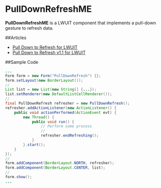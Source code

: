 # PullDownRefreshME

**PullDownRefreshME** is a LWUIT component that implements a pull-down gesture to refresh data.

##Articles

* [Pull Down to Refresh for LWUIT](http://j2megroup.blogspot.com.br/2013/07/pull-down-to-refresh-for-lwuit.html)
* [Pull Down to Refresh v1.1 for LWUIT](http://j2megroup.blogspot.com.br/2014/01/pull-down-to-refresh-v11-for-lwuit.html)

##Sample Code

```java
...
Form form = new Form("PullDownRefresh") {};
form.setLayout(new BorderLayout());
//
List list = new List(new String[] {...});
list.setRenderer(new DefaultListCellRenderer());
//
final PullDownRefresh refresher = new PullDownRefresh();
refresher.addActionListener(new ActionListener() {
    public void actionPerformed(ActionEvent evt) {
        new Thread() {
            public void run() {
                // Perform some process
                //
                refresher.endRefreshing();
            }
        }.start();
    }
});
//
form.addComponent(BorderLayout.NORTH, refresher);
form.addComponent(BorderLayout.CENTER, list);
//
form.show();
...
```
